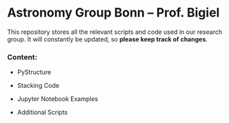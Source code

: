 # Astronomy Group Bonn – Prof. Bigiel

This repository stores all the relevant scripts and code used in our research
group. It will constantly be updated, so **please keep track of changes**.

### Content:

* PyStructure

* Stacking Code

* Jupyter Notebook Examples

* Additional Scripts
